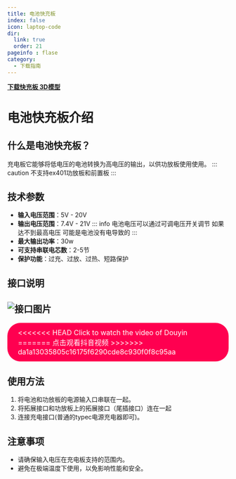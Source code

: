 ```yaml
---
title: 电池快充板
index: false
icon: laptop-code
dir:
  link: true
  order: 21
pageinfo : flase
category:
  - 下载指南
---
```


**[下载快充板 3D模型](https://likeyou156156.online:9000/lky/3D/kcb.step)**

# 电池快充板介绍

## 什么是电池快充板？
充电板它能够将低电压的电池转换为高电压的输出，以供功放板使用使用。
::: caution
不支持ex401功放板和前置板
:::
## 技术参数

- **输入电压范围**：5V - 20V
- **输出电压范围**：7.4V - 21V
::: info
电池电压可以通过可调电压开关调节 如果达不到最高电压 可能是电池没有电导致的
:::
- **最大输出功率**：30w
- **可支持串联电芯数**：2-5节
- **保护功能**：过充、过放、过热、短路保护
## 接口说明
![接口图片](https://likeyou156156.online:9000/lky/lky/charge/chargerp.jpg )
---
<a href="https://www.douyin.com/video/7444854451191500069" target="_blank" style="display: inline-block; padding: 12px 24px; font-size: 16px; color: #fff; background-color: #ff0050; border-radius: 30px; text-decoration: none;">
<<<<<<< HEAD
  Click to watch the video of Douyin
=======
  点击观看抖音视频
>>>>>>> da1a13035805c16175f6290cde8c930f0f8c95aa
</a>

## 使用方法

1. 将电池和功放板的电源输入口串联在一起。
2. 将拓展接口和功放板上的拓展接口（尾插接口）连在一起
3. 连接充电接口(普通的typec电源充电器即可)。

## 注意事项

- 请确保输入电压在充电板支持的范围内。
- 避免在极端温度下使用，以免影响性能和安全。

